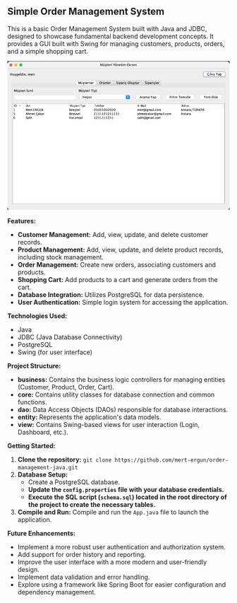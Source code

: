 ## Simple Order Management System

This is a basic Order Management System built with Java and JDBC, designed to showcase fundamental backend development concepts. It provides a GUI built with Swing for managing customers, products, orders, and a simple shopping cart.

![](https://github.com/mert-ergun/OrderManagementApplication/blob/main/img.png?raw=true)

**Features:**

* **Customer Management:** Add, view, update, and delete customer records.
* **Product Management:** Add, view, update, and delete product records, including stock management.
* **Order Management:** Create new orders, associating customers and products.
* **Shopping Cart:** Add products to a cart and generate orders from the cart.
* **Database Integration:** Utilizes PostgreSQL for data persistence.
* **User Authentication:** Simple login system for accessing the application.

**Technologies Used:**

* Java
* JDBC (Java Database Connectivity)
* PostgreSQL
* Swing (for user interface)

**Project Structure:**

* **business:** Contains the business logic controllers for managing entities (Customer, Product, Order, Cart).
* **core:** Contains utility classes for database connection and common functions.
* **dao:**  Data Access Objects (DAOs) responsible for database interactions.
* **entity:**  Represents the application's data models.
* **view:**  Contains Swing-based views for user interaction (Login, Dashboard, etc.).

**Getting Started:**

1. **Clone the repository:** `git clone https://github.com/mert-ergun/order-management-java.git`
2. **Database Setup:**
    - Create a PostgreSQL database.
    - **Update the `config.properties` file with your database credentials.**
    - **Execute the SQL script (`schema.sql`) located in the root directory of the project to create the necessary tables.**
3. **Compile and Run:** Compile and run the `App.java` file to launch the application.

**Future Enhancements:**

* Implement a more robust user authentication and authorization system.
* Add support for order history and reporting.
* Improve the user interface with a more modern and user-friendly design.
* Implement data validation and error handling.
* Explore using a framework like Spring Boot for easier configuration and dependency management.
